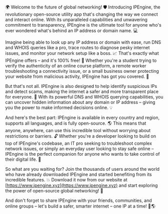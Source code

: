 🌍 Welcome to the future of global networking! 🛡️ Introducing IPEngine, the revolutionary open-source utility app that's changing the way we connect and interact online. With its unparalleled capabilities and unwavering commitment to transparency, IPEngine is the ultimate tool for anyone who's ever wondered what's behind an IP address or domain name. 💻

Imagine being able to look up any IP address or domain with ease, run DNS and WHOIS queries like a pro, trace routes to diagnose pesky internet issues, and monitor your network setup like a boss. 📈 That's exactly what IPEngine offers – and it's 100% free! 💸 Whether you're a student trying to verify the authenticity of an online course platform, a remote worker troubleshooting a connectivity issue, or a small business owner protecting your website from malicious activity, IPEngine has got you covered. 🚀

But that's not all. IPEngine is also designed to help identify suspicious IPs and detect scams, making the internet a safer and more transparent place for everyone. 🚫 With its powerful DNS and WHOIS querying capabilities, you can uncover hidden information about any domain or IP address – giving you the power to make informed decisions online. 💡

And here's the best part: IPEngine is available in every country and region, supports all languages, and is fully open-source. 🌎 This means that anyone, anywhere, can use this incredible tool without worrying about restrictions or barriers. 🔓 Whether you're a developer looking to build on top of IPEngine's codebase, an IT pro seeking to troubleshoot complex network issues, or simply an everyday user looking to stay safe online – IPEngine is the perfect companion for anyone who wants to take control of their digital life. 🚀

So what are you waiting for? Join the thousands of users around the world who have already downloaded IPEngine and started benefiting from its incredible features. 💥 Download it now from our website at [https://www.ipengine.xyz](https://www.ipengine.xyz) and start exploring the power of open-source global networking! 🌈

And don't forget to share IPEngine with your friends, communities, and online groups – let's build a safer, smarter internet – one IP at a time! 💪🌎